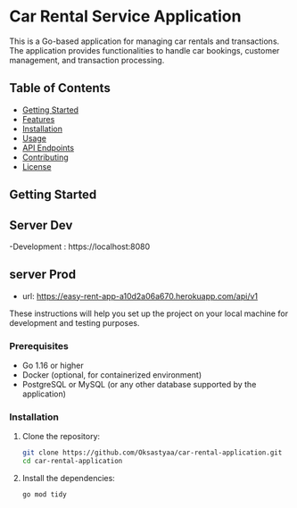 # Car Rental Service Application

This is a Go-based application for managing car rentals and transactions. The application provides functionalities to handle car bookings, customer management, and transaction processing.

## Table of Contents

- [Getting Started](#getting-started)
- [Features](#features)
- [Installation](#installation)
- [Usage](#usage)
- [API Endpoints](#api-endpoints)
- [Contributing](#contributing)
- [License](#license)

## Getting Started

## Server Dev
-Development : https://localhost:8080 

## server Prod
- url: https://easy-rent-app-a10d2a06a670.herokuapp.com/api/v1

These instructions will help you set up the project on your local machine for development and testing purposes.

### Prerequisites

- Go 1.16 or higher
- Docker (optional, for containerized environment)
- PostgreSQL or MySQL (or any other database supported by the application)

### Installation

1. Clone the repository:
   ```bash
   git clone https://github.com/Oksastyaa/car-rental-application.git
   cd car-rental-application
   ```
2. Install the dependencies:
   ```bash
   go mod tidy
   ```
   